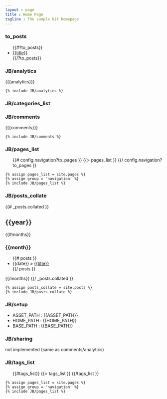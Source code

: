 ```yaml
---
layout : page
title : Home Page
tagline : The sample kit homepage
---
```



### to_posts

<ul>
{{#?to_posts}}
  <li><a href="{{url}}">{{title}}</a></li>
{{/?to_posts}}
</ul>

### JB/analytics

  {{{analytics}}}
    
    {% include JB/analytics %}

### JB/categories_list


### JB/comments
{{{comments}}}

    {% include JB/comments %}


### JB/pages_list

<ul>
{{# config.navigation?to_pages }}
  {{> pages_list }}
{{/ config.navigation?to_pages }}  
</ul>

    {% assign pages_list = site.pages %}
    {% assign group = 'navigation' %}
    {% include JB/pages_list %}


### JB/posts_collate

{{# _posts.collated }}
<h2>{{year}}</h2>
{{#months}}
  <h3>{{month}}</h3>
  <ul>
    {{# posts }}
    <li><span>{{date}}</span> &raquo; <a href="{{url}}">{{title}}</a></li>
    {{/ posts }}
  </ul>
{{/months}}
{{/ _posts.collated }}

    {% assign posts_collate = site.posts %}
    {% include JB/posts_collate %}


### JB/setup

- ASSET\_PATH : {{ASSET_PATH}}
- HOME\_PATH : {{HOME_PATH}}
- BASE\_PATH : {{BASE_PATH}}

### JB/sharing

not implemented (same as comments/analytics)

### JB/tags_list

<ul class="tag_box inline">
{{#tags_list}}
  {{> tags_list }}
{{/tags_list }}
</ul>

    {% assign pages_list = site.pages %}
    {% assign group = 'navigation' %}
    {% include JB/pages_list %}
